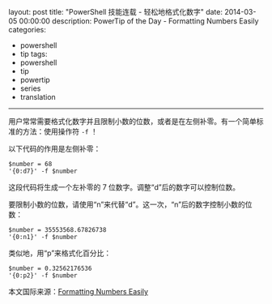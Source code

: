 layout: post
title: "PowerShell 技能连载 - 轻松地格式化数字"
date: 2014-03-05 00:00:00
description: PowerTip of the Day - Formatting Numbers Easily
categories:
- powershell
- tip
tags:
- powershell
- tip
- powertip
- series
- translation
---
用户常常需要格式化数字并且限制小数的位数，或者是在左侧补零。有一个简单标准的方法：使用操作符 `-f` ！

以下代码的作用是左侧补零：

    $number = 68
    '{0:d7}' -f $number 

这段代码将生成一个左补零的 7 位数字。调整“d”后的数字可以控制位数。

要限制小数的位数，请使用“n”来代替“d”。这一次，“n”后的数字控制小数的位数：

    $number = 35553568.67826738
    '{0:n1}' -f $number 

类似地，用“p”来格式化百分比：

    $number = 0.32562176536
    '{0:p2}' -f $number 

<!--more-->
本文国际来源：[Formatting Numbers Easily](http://community.idera.com/powershell/powertips/b/tips/posts/formatting-numbers-easily)
